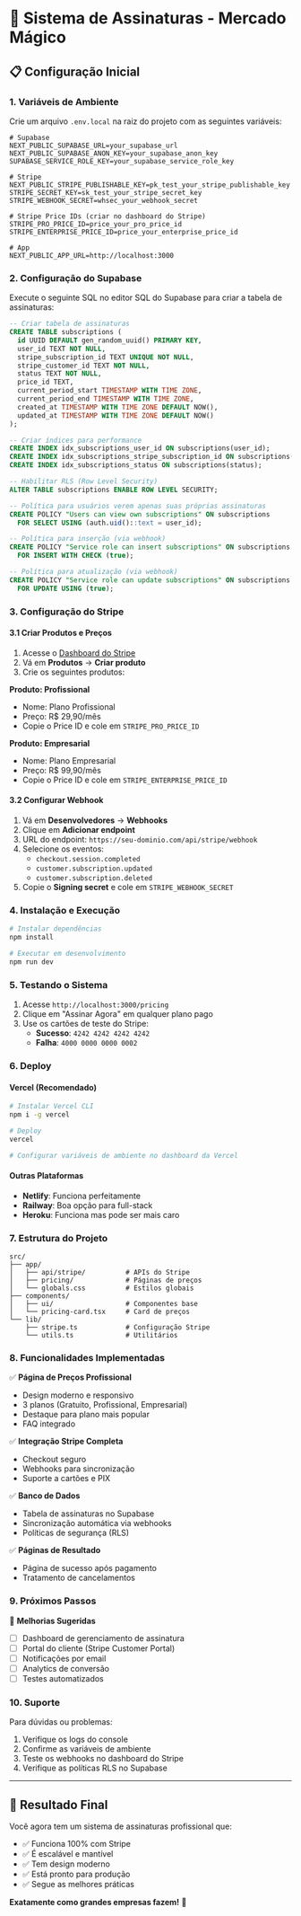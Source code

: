# 🚀 Sistema de Assinaturas - Mercado Mágico

## 📋 Configuração Inicial

### 1. Variáveis de Ambiente

Crie um arquivo `.env.local` na raiz do projeto com as seguintes variáveis:

```env
# Supabase
NEXT_PUBLIC_SUPABASE_URL=your_supabase_url
NEXT_PUBLIC_SUPABASE_ANON_KEY=your_supabase_anon_key
SUPABASE_SERVICE_ROLE_KEY=your_supabase_service_role_key

# Stripe
NEXT_PUBLIC_STRIPE_PUBLISHABLE_KEY=pk_test_your_stripe_publishable_key
STRIPE_SECRET_KEY=sk_test_your_stripe_secret_key
STRIPE_WEBHOOK_SECRET=whsec_your_webhook_secret

# Stripe Price IDs (criar no dashboard do Stripe)
STRIPE_PRO_PRICE_ID=price_your_pro_price_id
STRIPE_ENTERPRISE_PRICE_ID=price_your_enterprise_price_id

# App
NEXT_PUBLIC_APP_URL=http://localhost:3000
```

### 2. Configuração do Supabase

Execute o seguinte SQL no editor SQL do Supabase para criar a tabela de assinaturas:

```sql
-- Criar tabela de assinaturas
CREATE TABLE subscriptions (
  id UUID DEFAULT gen_random_uuid() PRIMARY KEY,
  user_id TEXT NOT NULL,
  stripe_subscription_id TEXT UNIQUE NOT NULL,
  stripe_customer_id TEXT NOT NULL,
  status TEXT NOT NULL,
  price_id TEXT,
  current_period_start TIMESTAMP WITH TIME ZONE,
  current_period_end TIMESTAMP WITH TIME ZONE,
  created_at TIMESTAMP WITH TIME ZONE DEFAULT NOW(),
  updated_at TIMESTAMP WITH TIME ZONE DEFAULT NOW()
);

-- Criar índices para performance
CREATE INDEX idx_subscriptions_user_id ON subscriptions(user_id);
CREATE INDEX idx_subscriptions_stripe_subscription_id ON subscriptions(stripe_subscription_id);
CREATE INDEX idx_subscriptions_status ON subscriptions(status);

-- Habilitar RLS (Row Level Security)
ALTER TABLE subscriptions ENABLE ROW LEVEL SECURITY;

-- Política para usuários verem apenas suas próprias assinaturas
CREATE POLICY "Users can view own subscriptions" ON subscriptions
  FOR SELECT USING (auth.uid()::text = user_id);

-- Política para inserção (via webhook)
CREATE POLICY "Service role can insert subscriptions" ON subscriptions
  FOR INSERT WITH CHECK (true);

-- Política para atualização (via webhook)
CREATE POLICY "Service role can update subscriptions" ON subscriptions
  FOR UPDATE USING (true);
```

### 3. Configuração do Stripe

#### 3.1 Criar Produtos e Preços

1. Acesse o [Dashboard do Stripe](https://dashboard.stripe.com)
2. Vá em **Produtos** → **Criar produto**
3. Crie os seguintes produtos:

**Produto: Profissional**
- Nome: Plano Profissional
- Preço: R$ 29,90/mês
- Copie o Price ID e cole em `STRIPE_PRO_PRICE_ID`

**Produto: Empresarial**
- Nome: Plano Empresarial  
- Preço: R$ 99,90/mês
- Copie o Price ID e cole em `STRIPE_ENTERPRISE_PRICE_ID`

#### 3.2 Configurar Webhook

1. Vá em **Desenvolvedores** → **Webhooks**
2. Clique em **Adicionar endpoint**
3. URL do endpoint: `https://seu-dominio.com/api/stripe/webhook`
4. Selecione os eventos:
   - `checkout.session.completed`
   - `customer.subscription.updated`
   - `customer.subscription.deleted`
5. Copie o **Signing secret** e cole em `STRIPE_WEBHOOK_SECRET`

### 4. Instalação e Execução

```bash
# Instalar dependências
npm install

# Executar em desenvolvimento
npm run dev
```

### 5. Testando o Sistema

1. Acesse `http://localhost:3000/pricing`
2. Clique em "Assinar Agora" em qualquer plano pago
3. Use os cartões de teste do Stripe:
   - **Sucesso**: `4242 4242 4242 4242`
   - **Falha**: `4000 0000 0000 0002`

### 6. Deploy

#### Vercel (Recomendado)

```bash
# Instalar Vercel CLI
npm i -g vercel

# Deploy
vercel

# Configurar variáveis de ambiente no dashboard da Vercel
```

#### Outras Plataformas

- **Netlify**: Funciona perfeitamente
- **Railway**: Boa opção para full-stack
- **Heroku**: Funciona mas pode ser mais caro

### 7. Estrutura do Projeto

```
src/
├── app/
│   ├── api/stripe/          # APIs do Stripe
│   ├── pricing/             # Páginas de preços
│   └── globals.css          # Estilos globais
├── components/
│   ├── ui/                  # Componentes base
│   └── pricing-card.tsx     # Card de preços
└── lib/
    ├── stripe.ts            # Configuração Stripe
    └── utils.ts             # Utilitários
```

### 8. Funcionalidades Implementadas

✅ **Página de Preços Profissional**
- Design moderno e responsivo
- 3 planos (Gratuito, Profissional, Empresarial)
- Destaque para plano mais popular
- FAQ integrado

✅ **Integração Stripe Completa**
- Checkout seguro
- Webhooks para sincronização
- Suporte a cartões e PIX

✅ **Banco de Dados**
- Tabela de assinaturas no Supabase
- Sincronização automática via webhooks
- Políticas de segurança (RLS)

✅ **Páginas de Resultado**
- Página de sucesso após pagamento
- Tratamento de cancelamentos

### 9. Próximos Passos

🔄 **Melhorias Sugeridas**
- [ ] Dashboard de gerenciamento de assinatura
- [ ] Portal do cliente (Stripe Customer Portal)
- [ ] Notificações por email
- [ ] Analytics de conversão
- [ ] Testes automatizados

### 10. Suporte

Para dúvidas ou problemas:
1. Verifique os logs do console
2. Confirme as variáveis de ambiente
3. Teste os webhooks no dashboard do Stripe
4. Verifique as políticas RLS no Supabase

---

## 🎯 Resultado Final

Você agora tem um sistema de assinaturas profissional que:
- ✅ Funciona 100% com Stripe
- ✅ É escalável e mantível
- ✅ Tem design moderno
- ✅ Está pronto para produção
- ✅ Segue as melhores práticas

**Exatamente como grandes empresas fazem!** 🚀 